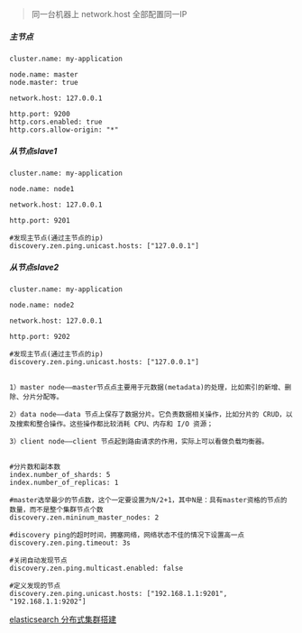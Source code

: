 > 同一台机器上  network.host 全部配置同一IP

##### 主节点

    cluster.name: my-application

    node.name: master
    node.master: true

    network.host: 127.0.0.1

    http.port: 9200
    http.cors.enabled: true
    http.cors.allow-origin: "*"

##### 从节点slave1

    cluster.name: my-application

    node.name: node1

    network.host: 127.0.0.1

    http.port: 9201

    #发现主节点(通过主节点的ip)
    discovery.zen.ping.unicast.hosts: ["127.0.0.1"]
    
##### 从节点slave2

    cluster.name: my-application

    node.name: node2

    network.host: 127.0.0.1

    http.port: 9202

    #发现主节点(通过主节点的ip)
    discovery.zen.ping.unicast.hosts: ["127.0.0.1"]


    1）master node——master节点点主要用于元数据(metadata)的处理，比如索引的新增、删除、分片分配等。

    2）data node——data 节点上保存了数据分片。它负责数据相关操作，比如分片的 CRUD，以及搜索和整合操作。这些操作都比较消耗 CPU、内存和 I/O 资源；

    3）client node——client 节点起到路由请求的作用，实际上可以看做负载均衡器。


    #分片数和副本数
    index.number_of_shards: 5
    index.number_of_replicas: 1

    #master选举最少的节点数，这个一定要设置为N/2+1，其中N是：具有master资格的节点的数量，而不是整个集群节点个数
    discovery.zen.mininum_master_nodes: 2

    #discovery ping的超时时间，拥塞网络，网络状态不佳的情况下设置高一点
    discovery.zen.ping.timeout: 3s

    #关闭自动发现节点
    discovery.zen.ping.multicast.enabled: false

    #定义发现的节点
    discovery.zen.ping.unicast.hosts: ["192.168.1.1:9201", "192.168.1.1:9202"]

[elasticsearch 分布式集群搭建](https://www.cnblogs.com/xuwenjin/p/9018006.html)